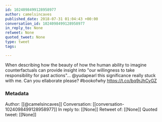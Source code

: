 ```yaml
---
id: 1024098499128958977
author: camelsincaves
published_date: 2018-07-31 01:04:43 +00:00
conversation_id: 1024098499128958977
in_reply_to: None
retweet: None
quoted_tweet: None
type: tweet
tags:

---
```


When describing how the beauty of how the human ability to imagine counterfactuals can provide insight into "our willingness to take responsibility for past actions"... @yudapearl this significance really stuck with me. Can you ellaborate please? #bookofwhy https://t.co/bq9rJhCyGZ

### Metadata

Author: [[@camelsincaves]]
Conversation: [[conversation-1024098499128958977]]
In reply to: [[None]]
Retweet of: [[None]]
Quoted tweet: [[None]]
